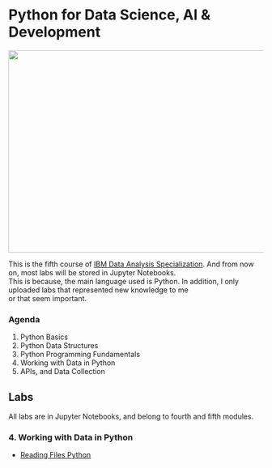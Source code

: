 # Python for Data Science, AI & Development

<img src="https://d3f1iyfxxz8i1e.cloudfront.net/courses/course_image/2b263bb91de1.jpg" width="650" height="400">


This is the fifth course of [IBM Data Analysis Specialization](https://www.coursera.org/account/accomplishments/professional-cert/947G6HG93HX8). And from now on, most labs will be stored in Jupyter Notebooks.  
This is because, the main language used is Python. In addition, I only uploaded labs that represented new knowledge to me  
or that seem important.

### Agenda

1. Python Basics
2. Python Data Structures
3. Python Programming Fundamentals
4. Working with Data in Python
5. APIs, and Data Collection

## Labs

All labs are in Jupyter Notebooks, and belong to fourth and fifth modules. 

### 4. Working with Data in Python 

- [Reading Files Python](/S4.Working_Data_Python/PY0101EN-4-1-ReadFile.ipynb)
